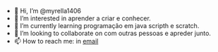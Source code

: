 - 👋 Hi, I’m @myrella1406
- 👀 I’m interested in  aprender a criar e  conhecer.
- 🌱 I’m currently learning  programação  em java scripth e scratch.
- 💞️ I’m looking to collaborate on  com outras pessoas e apreder junto.
- 📫 How to reach me: in [email](myrella.clazer.silva@escola.pr.gov.br)
  


<!---
myrella1406/myrella1406 is a ✨ special ✨ repository because its `README.md` (this file) appears on your GitHub profile.
You can click the Preview link to take a look at your changes.
--->
